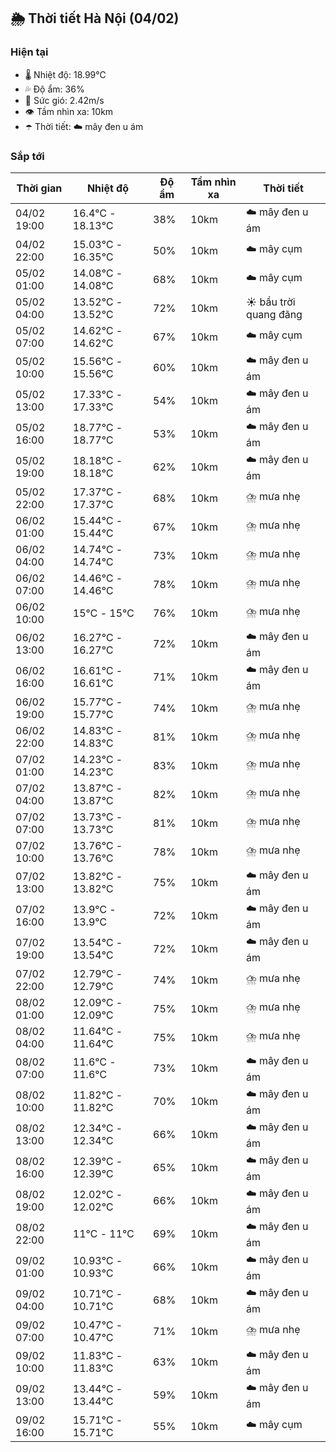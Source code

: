 ## 🌦️ Thời tiết Hà Nội (04/02)

### Hiện tại

- 🌡️ Nhiệt độ: 18.99℃
- 💦 Độ ẩm: 36%
- 💨 Sức gió: 2.42m/s
- 👁️ Tầm nhìn xa: 10km
- ☂️ Thời tiết: ☁️ mây đen u ám

### Sắp tới

| Thời gian | Nhiệt độ | Độ ẩm | Tầm nhìn xa | Thời tiết |
| --- | --- | --- | --- | --- |
| 04/02 19:00 | 16.4℃ - 18.13℃ | 38% | 10km | ☁️ mây đen u ám |
| 04/02 22:00 | 15.03℃ - 16.35℃ | 50% | 10km | ☁️ mây cụm |
| 05/02 01:00 | 14.08℃ - 14.08℃ | 68% | 10km | ☁️ mây cụm |
| 05/02 04:00 | 13.52℃ - 13.52℃ | 72% | 10km | ☀️ bầu trời quang đãng |
| 05/02 07:00 | 14.62℃ - 14.62℃ | 67% | 10km | ☁️ mây cụm |
| 05/02 10:00 | 15.56℃ - 15.56℃ | 60% | 10km | ☁️ mây đen u ám |
| 05/02 13:00 | 17.33℃ - 17.33℃ | 54% | 10km | ☁️ mây đen u ám |
| 05/02 16:00 | 18.77℃ - 18.77℃ | 53% | 10km | ☁️ mây đen u ám |
| 05/02 19:00 | 18.18℃ - 18.18℃ | 62% | 10km | ☁️ mây đen u ám |
| 05/02 22:00 | 17.37℃ - 17.37℃ | 68% | 10km | ⛈️ mưa nhẹ |
| 06/02 01:00 | 15.44℃ - 15.44℃ | 67% | 10km | ⛈️ mưa nhẹ |
| 06/02 04:00 | 14.74℃ - 14.74℃ | 73% | 10km | ⛈️ mưa nhẹ |
| 06/02 07:00 | 14.46℃ - 14.46℃ | 78% | 10km | ⛈️ mưa nhẹ |
| 06/02 10:00 | 15℃ - 15℃ | 76% | 10km | ⛈️ mưa nhẹ |
| 06/02 13:00 | 16.27℃ - 16.27℃ | 72% | 10km | ☁️ mây đen u ám |
| 06/02 16:00 | 16.61℃ - 16.61℃ | 71% | 10km | ☁️ mây đen u ám |
| 06/02 19:00 | 15.77℃ - 15.77℃ | 74% | 10km | ⛈️ mưa nhẹ |
| 06/02 22:00 | 14.83℃ - 14.83℃ | 81% | 10km | ⛈️ mưa nhẹ |
| 07/02 01:00 | 14.23℃ - 14.23℃ | 83% | 10km | ⛈️ mưa nhẹ |
| 07/02 04:00 | 13.87℃ - 13.87℃ | 82% | 10km | ⛈️ mưa nhẹ |
| 07/02 07:00 | 13.73℃ - 13.73℃ | 81% | 10km | ⛈️ mưa nhẹ |
| 07/02 10:00 | 13.76℃ - 13.76℃ | 78% | 10km | ⛈️ mưa nhẹ |
| 07/02 13:00 | 13.82℃ - 13.82℃ | 75% | 10km | ☁️ mây đen u ám |
| 07/02 16:00 | 13.9℃ - 13.9℃ | 72% | 10km | ☁️ mây đen u ám |
| 07/02 19:00 | 13.54℃ - 13.54℃ | 72% | 10km | ☁️ mây đen u ám |
| 07/02 22:00 | 12.79℃ - 12.79℃ | 74% | 10km | ⛈️ mưa nhẹ |
| 08/02 01:00 | 12.09℃ - 12.09℃ | 75% | 10km | ⛈️ mưa nhẹ |
| 08/02 04:00 | 11.64℃ - 11.64℃ | 75% | 10km | ⛈️ mưa nhẹ |
| 08/02 07:00 | 11.6℃ - 11.6℃ | 73% | 10km | ☁️ mây đen u ám |
| 08/02 10:00 | 11.82℃ - 11.82℃ | 70% | 10km | ☁️ mây đen u ám |
| 08/02 13:00 | 12.34℃ - 12.34℃ | 66% | 10km | ☁️ mây đen u ám |
| 08/02 16:00 | 12.39℃ - 12.39℃ | 65% | 10km | ☁️ mây đen u ám |
| 08/02 19:00 | 12.02℃ - 12.02℃ | 66% | 10km | ☁️ mây đen u ám |
| 08/02 22:00 | 11℃ - 11℃ | 69% | 10km | ☁️ mây đen u ám |
| 09/02 01:00 | 10.93℃ - 10.93℃ | 66% | 10km | ☁️ mây đen u ám |
| 09/02 04:00 | 10.71℃ - 10.71℃ | 68% | 10km | ☁️ mây đen u ám |
| 09/02 07:00 | 10.47℃ - 10.47℃ | 71% | 10km | ⛈️ mưa nhẹ |
| 09/02 10:00 | 11.83℃ - 11.83℃ | 63% | 10km | ☁️ mây đen u ám |
| 09/02 13:00 | 13.44℃ - 13.44℃ | 59% | 10km | ☁️ mây đen u ám |
| 09/02 16:00 | 15.71℃ - 15.71℃ | 55% | 10km | ☁️ mây cụm |
